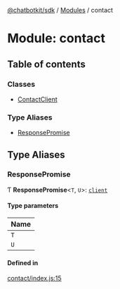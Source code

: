 [@chatbotkit/sdk](../README.md) / [Modules](../modules.md) / contact

# Module: contact

## Table of contents

### Classes

- [ContactClient](../classes/contact.ContactClient.md)

### Type Aliases

- [ResponsePromise](contact.md#responsepromise)

## Type Aliases

### ResponsePromise

Ƭ **ResponsePromise**\<`T`, `U`\>: [`client`](client.md)

#### Type parameters

| Name |
| :------ |
| `T` |
| `U` |

#### Defined in

[contact/index.js:15](https://github.com/chatbotkit/node-sdk/blob/main/packages/sdk/src/contact/index.js#L15)
